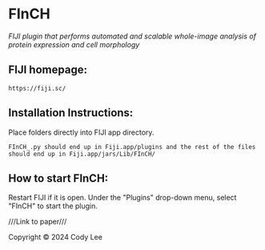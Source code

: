 # FInCH
*FIJI plugin that performs automated and scalable whole-image analysis of protein expression and cell morphology*  

## FIJI homepage:

	https://fiji.sc/    

## Installation Instructions:

Place folders directly into FIJI app directory. 
  
	FInCH_.py should end up in Fiji.app/plugins and the rest of the files should end up in Fiji.app/jars/Lib/FInCH/  

## How to start FInCH:
Restart FIJI if it is open. Under the "Plugins" drop-down menu, select "FInCH" to start the plugin.  

///Link to paper///  

Copyright © 2024 Cody Lee
